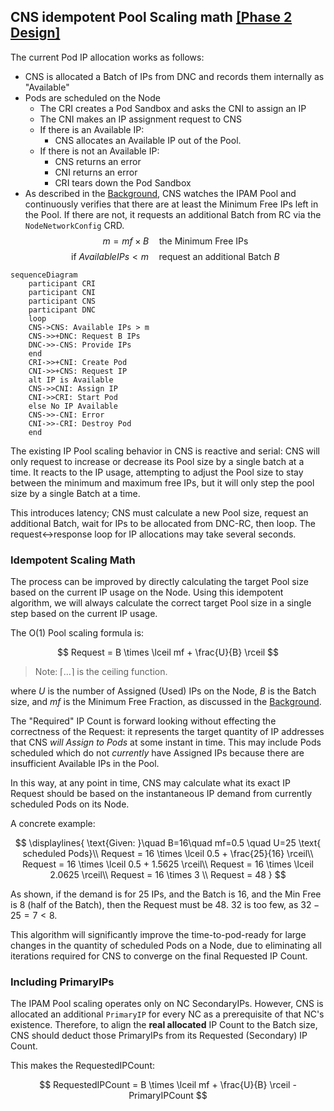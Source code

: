 ## CNS idempotent Pool Scaling math [[Phase 2 Design]](../proposal.md#2-2-cns-scales-ipam-pool-idempotently)

The current Pod IP allocation works as follows:
- CNS is allocated a Batch of IPs from DNC and records them internally as "Available"
- Pods are scheduled on the Node
    - The CRI creates a Pod Sandbox and asks the CNI to assign an IP
    - The CNI makes an IP assignment request to CNS
    - If there is an Available IP:
        - CNS allocates an Available IP out of the Pool.
    - If there is not an Available IP:
        - CNS returns an error
        - CNI returns an error
        - CRI tears down the Pod Sandbox
- As described in the [Background](../proposal.md#background), CNS watches the IPAM Pool and continuously verifies that there are at least the Minimum Free IPs left in the Pool. If there are not, it requests an additional Batch from RC via the `NodeNetworkConfig` CRD.
$$m = mf \times B \quad \text{the Minimum Free IPs}$$
$$\text{if } Available IPs \lt m \quad \text{request an additional Batch }B$$


```mermaid
sequenceDiagram
    participant CRI
    participant CNI
    participant CNS
    participant DNC
    loop
    CNS->CNS: Available IPs > m
    CNS->>+DNC: Request B IPs
    DNC->>-CNS: Provide IPs
    end
    CRI->>+CNI: Create Pod
    CNI->>+CNS: Request IP
    alt IP is Available
    CNS->>CNI: Assign IP
    CNI->>CRI: Start Pod
    else No IP Available
    CNS->>-CNI: Error
    CNI->>-CRI: Destroy Pod
    end
```

The existing IP Pool scaling behavior in CNS is reactive and serial: CNS will only request to increase or decrease its Pool size by a single batch at a time. It reacts to the IP usage, attempting to adjust the Pool size to stay between the minimum and maximum free IPs, but it will only step the pool size by a single Batch at a time.

This introduces latency; CNS must calculate a new Pool size, request an additional Batch, wait for IPs to be allocated from DNC-RC, then loop. The request<->response loop for IP allocations may take several seconds.

### Idempotent Scaling Math

The process can be improved by directly calculating the target Pool size based on the current IP usage on the Node. Using this idempotent algorithm, we will always calculate the correct target Pool size in a single step based on the current IP usage.

The O(1) Pool scaling formula is:

$$
Request = B \times \lceil mf + \frac{U}{B} \rceil
$$

> Note: $\lceil ... \rceil$ is the ceiling function.

where $U$ is the number of Assigned (Used) IPs on the Node, $B$ is the Batch size, and $mf$ is the Minimum Free Fraction, as discussed in the [Background](../proposal.md#background).

The "Required" IP Count is forward looking without effecting the correctness of the Request: it represents the target quantity of IP addresses that CNS *will Assign to Pods* at some instant in time. This may include Pods scheduled which do not *currently* have Assigned IPs because there are insufficient Available IPs in the Pool.

In this way, at any point in time, CNS may calculate what its exact IP Request should be based on the instantaneous IP demand from currently scheduled Pods on its Node.

A concrete example:

$$
\displaylines{
    \text{Given: }\quad B=16\quad mf=0.5 \quad U=25 \text{ scheduled Pods}\\
    Request = 16 \times \lceil 0.5 + \frac{25}{16} \rceil\\
    Request = 16 \times \lceil 0.5 + 1.5625 \rceil\\
    Request = 16 \times \lceil 2.0625 \rceil\\
    Request = 16 \times 3 \\
    Request = 48
}
$$

As shown, if the demand is for $25$ IPs, and the Batch is $16$, and the Min Free is $8$ (half of the Batch), then the Request must be $48$. $32$ is too few, as $32-25=7 < 8$.

This algorithm will significantly improve the time-to-pod-ready for large changes in the quantity of scheduled Pods on a Node, due to eliminating all iterations required for CNS to converge on the final Requested IP Count.


### Including PrimaryIPs

The IPAM Pool scaling operates only on NC SecondaryIPs. However, CNS is allocated an additional `PrimaryIP` for every NC as a prerequisite of that NC's existence. Therefore, to align the **real allocated** IP Count to the Batch size, CNS should deduct those PrimaryIPs from its Requested (Secondary) IP Count.

This makes the RequestedIPCount:

$$
RequestedIPCount = B \times \lceil mf + \frac{U}{B} \rceil - PrimaryIPCount
$$

